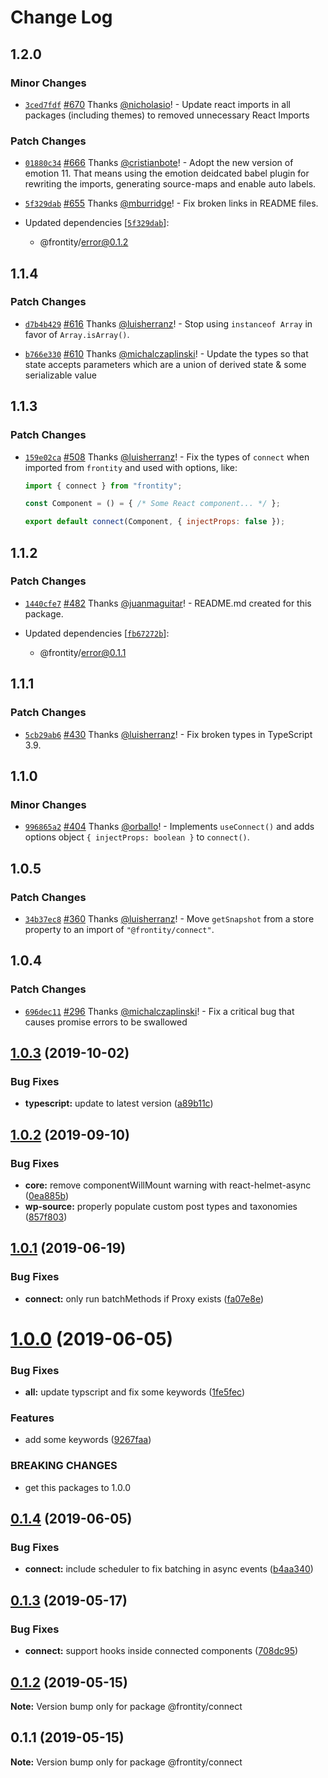 # Change Log

## 1.2.0

### Minor Changes

- [`3ced7fdf`](https://github.com/frontity/frontity/commit/3ced7fdfd93004c210bb47692ffae265874828e7) [#670](https://github.com/frontity/frontity/pull/670) Thanks [@nicholasio](https://github.com/nicholasio)! - Update react imports in all packages (including themes) to removed unnecessary React Imports

### Patch Changes

- [`01880c34`](https://github.com/frontity/frontity/commit/01880c34c111f55c23169adb7365ea9262e6cca8) [#666](https://github.com/frontity/frontity/pull/666) Thanks [@cristianbote](https://github.com/cristianbote)! - Adopt the new version of emotion 11. That means using the emotion deidcated babel plugin for rewriting the imports, generating source-maps and enable auto labels.

* [`5f329dab`](https://github.com/frontity/frontity/commit/5f329dabe9d67d0b3664938865491674ef798433) [#655](https://github.com/frontity/frontity/pull/655) Thanks [@mburridge](https://github.com/mburridge)! - Fix broken links in README files.

* Updated dependencies [[`5f329dab`](https://github.com/frontity/frontity/commit/5f329dabe9d67d0b3664938865491674ef798433)]:
  - @frontity/error@0.1.2

## 1.1.4

### Patch Changes

- [`d7b4b429`](https://github.com/frontity/frontity/commit/d7b4b429f1f23dfae74b9781ea1b1de00aed763c) [#616](https://github.com/frontity/frontity/pull/616) Thanks [@luisherranz](https://github.com/luisherranz)! - Stop using `instanceof Array` in favor of `Array.isArray()`.

* [`b766e330`](https://github.com/frontity/frontity/commit/b766e330465b6a76d927eaddaa763a684dc1b228) [#610](https://github.com/frontity/frontity/pull/610) Thanks [@michalczaplinski](https://github.com/michalczaplinski)! - Update the types so that state accepts parameters which are a union of derived state & some serializable value

## 1.1.3

### Patch Changes

- [`159e02ca`](https://github.com/frontity/frontity/commit/159e02ca080ec9f7004c90276621d1a2708192ce) [#508](https://github.com/frontity/frontity/pull/508) Thanks [@luisherranz](https://github.com/luisherranz)! - Fix the types of `connect` when imported from `frontity` and used with options, like:

  ```js
  import { connect } from "frontity";

  const Component = () = { /* Some React component... */ };

  export default connect(Component, { injectProps: false });
  ```

## 1.1.2

### Patch Changes

- [`1440cfe7`](https://github.com/frontity/frontity/commit/1440cfe77f1a9154562dff23a97185c77bebb59c) [#482](https://github.com/frontity/frontity/pull/482) Thanks [@juanmaguitar](https://github.com/juanmaguitar)! - README.md created for this package.

- Updated dependencies [[`fb67272b`](https://github.com/frontity/frontity/commit/fb67272bd8a3dfff00868af394484ec09f1e0785)]:
  - @frontity/error@0.1.1

## 1.1.1

### Patch Changes

- [`5cb29ab6`](https://github.com/frontity/frontity/commit/5cb29ab63ab31872a4d853e5e2fdbdabca974c9f) [#430](https://github.com/frontity/frontity/pull/430) Thanks [@luisherranz](https://github.com/luisherranz)! - Fix broken types in TypeScript 3.9.

## 1.1.0

### Minor Changes

- [`996865a2`](https://github.com/frontity/frontity/commit/996865a27690d5b89d2ef110f5b1bf3fb91da6f5) [#404](https://github.com/frontity/frontity/pull/404) Thanks [@orballo](https://github.com/orballo)! - Implements `useConnect()` and adds options object `{ injectProps: boolean }` to `connect()`.

## 1.0.5

### Patch Changes

- [`34b37ec8`](https://github.com/frontity/frontity/commit/34b37ec84bc4c387754f241ea56fd5eb8b13b14d) [#360](https://github.com/frontity/frontity/pull/360) Thanks [@luisherranz](https://github.com/luisherranz)! - Move `getSnapshot` from a store property to an import of `"@frontity/connect"`.

## 1.0.4

### Patch Changes

- [`696dec11`](https://github.com/frontity/frontity/commit/696dec11bb8d32f0821cca3f5ce39e27c42d60b6) [#296](https://github.com/frontity/frontity/pull/296) Thanks [@michalczaplinski](https://github.com/michalczaplinski)! - Fix a critical bug that causes promise errors to be swallowed

## [1.0.3](https://github.com/frontity/frontity/compare/@frontity/connect@1.0.2...@frontity/connect@1.0.3) (2019-10-02)

### Bug Fixes

- **typescript:** update to latest version ([a89b11c](https://github.com/frontity/frontity/commit/a89b11c))

## [1.0.2](https://github.com/frontity/frontity/compare/@frontity/connect@1.0.1...@frontity/connect@1.0.2) (2019-09-10)

### Bug Fixes

- **core:** remove componentWillMount warning with react-helmet-async ([0ea885b](https://github.com/frontity/frontity/commit/0ea885b))
- **wp-source:** properly populate custom post types and taxonomies ([857f803](https://github.com/frontity/frontity/commit/857f803))

## [1.0.1](https://github.com/frontity/frontity/compare/@frontity/connect@1.0.0...@frontity/connect@1.0.1) (2019-06-19)

### Bug Fixes

- **connect:** only run batchMethods if Proxy exists ([fa07e8e](https://github.com/frontity/frontity/commit/fa07e8e))

# [1.0.0](https://github.com/frontity/frontity/compare/@frontity/connect@0.1.4...@frontity/connect@1.0.0) (2019-06-05)

### Bug Fixes

- **all:** update typscript and fix some keywords ([1fe5fec](https://github.com/frontity/frontity/commit/1fe5fec))

### Features

- add some keywords ([9267faa](https://github.com/frontity/frontity/commit/9267faa))

### BREAKING CHANGES

- get this packages to 1.0.0

## [0.1.4](https://github.com/frontity/frontity/compare/@frontity/connect@0.1.3...@frontity/connect@0.1.4) (2019-06-05)

### Bug Fixes

- **connect:** include scheduler to fix batching in async events ([b4aa340](https://github.com/frontity/frontity/commit/b4aa340))

## [0.1.3](https://github.com/frontity/frontity/compare/@frontity/connect@0.1.2...@frontity/connect@0.1.3) (2019-05-17)

### Bug Fixes

- **connect:** support hooks inside connected components ([708dc95](https://github.com/frontity/frontity/commit/708dc95))

## [0.1.2](https://github.com/frontity/frontity/compare/@frontity/connect@0.1.1...@frontity/connect@0.1.2) (2019-05-15)

**Note:** Version bump only for package @frontity/connect

## 0.1.1 (2019-05-15)

**Note:** Version bump only for package @frontity/connect
